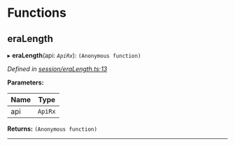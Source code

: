 

# Functions

<a id="eralength"></a>

##  eraLength

▸ **eraLength**(api: *`ApiRx`*): `(Anonymous function)`

*Defined in [session/eraLength.ts:13](https://github.com/polkadot-js/api/blob/a2f176d/packages/api-derive/src/session/eraLength.ts#L13)*

**Parameters:**

| Name | Type |
| ------ | ------ |
| api | `ApiRx` |

**Returns:** `(Anonymous function)`

___

